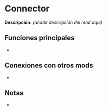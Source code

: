 # Connector

**Descripción:** *(añadir descripción del mod aquí)*

## Funciones principales
- 

## Conexiones con otros mods
- 

## Notas
- 
